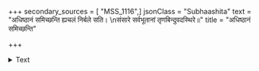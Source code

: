 +++
secondary_sources = [ "MSS_1116",]
jsonClass = "Subhaashita"
text = "अधिष्ठानं समिच्छन्ति ह्यचलं निर्बले सति।  \nसंसारे सर्वभूतानां तृणबिन्दुवदस्थिरे॥"
title = "अधिष्ठानं समिच्छन्ति"

+++

<details><summary>Text</summary>

अधिष्ठानं समिच्छन्ति ह्यचलं निर्बले सति।  
संसारे सर्वभूतानां तृणबिन्दुवदस्थिरे॥
</details>
